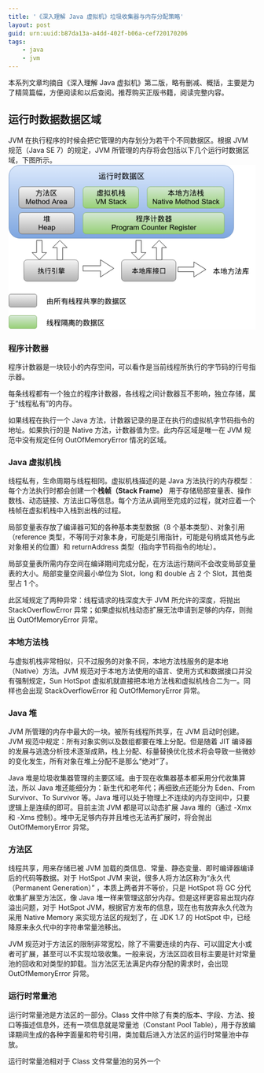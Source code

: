 ```yaml
---
title: '《深入理解 Java 虚拟机》垃圾收集器与内存分配策略'
layout: post
guid: urn:uuid:b87da13a-a4dd-402f-b06a-cef720170206
tags:
    - java
    - jvm
---
```


本系列文章均摘自《深入理解 Java 虚拟机》第二版，略有删减、概括，主要是为了精简篇幅，方便阅读和以后查阅。推荐购买正版书籍，阅读完整内容。

## 运行时数据数据区域
JVM 在执行程序的时候会把它管理的内存划分为若干个不同数据区。根据 JVM 规范（Java SE 7）的规定，JVM 所管理的内存将会包括以下几个运行时数据区域，下图所示。
![](/media/images/2017020601.png)

### 程序计数器
程序计数器是一块较小的内存空间，可以看作是当前线程所执行的字节码的行号指示器。

每条线程都有一个独立的程序计数器，各线程之间计数器互不影响，独立存储，属于“线程私有”的内存。

如果线程在执行一个 Java 方法，计数器记录的是正在执行的虚拟机字节码指令的地址。如果执行的是 Native 方法，计数器值为空。此内存区域是唯一在 JVM 规范中没有规定任何 OutOfMemoryError 情况的区域。

### Java 虚拟机栈
线程私有，生命周期与线程相同。虚拟机栈描述的是 Java 方法执行的内存模型：每个方法执行时都会创建一个**栈帧（Stack Frame）** 用于存储局部变量表、操作数栈、动态链接、方法出口等信息。每个方法从调用至完成的过程，就对应着一个栈帧在虚拟机栈中入栈到出栈的过程。

局部变量表存放了编译器可知的各种基本类型数据（8 个基本类型）、对象引用（reference 类型，不等同于对象本身，可能是引用指针，可能是句柄或其他与此对象相关的位置）和 returnAddress 类型（指向字节码指令的地址）。

局部变量表所需内存空间在编译期间完成分配，在方法运行期间不会改变局部变量表的大小。局部变量空间最小单位为 Slot，long 和 double 占 2 个 Slot，其他类型占 1 个。

此区域规定了两种异常：线程请求的栈深度大于 JVM 所允许的深度，将抛出 StackOverflowError 异常；如果虚拟机栈动态扩展无法申请到足够的内存，则抛出 OutOfMemoryError 异常。

### 本地方法栈
与虚拟机栈非常相似，只不过服务的对象不同，本地方法栈服务的是本地（Native）方法。JVM 规范对于本地方法使用的语言、使用方式和数据接口并没有强制规定，Sun HotSpot 虚拟机就直接把本地方法栈和虚拟机栈合二为一。同样也会出现 StackOverflowError 和 OutOfMemoryError 异常。

### Java 堆
JVM 所管理的内存中最大的一块。被所有线程所共享，在 JVM 启动时创建。JVM 规范中规定：所有对象实例以及数组都要在堆上分配。但是随着 JIT 编译器的发展与逃逸分析技术逐渐成熟，栈上分配、标量替换优化技术将会导致一些微妙的变化发生，所有对象在堆上分配不是那么“绝对”了。

Java 堆是垃圾收集器管理的主要区域。由于现在收集器基本都采用分代收集算法，所以 Java 堆还能细分为：新生代和老年代；再细致点还能分为 Eden、From Survivor、To Survivor 等。Java 堆可以处于物理上不连续的内存空间中，只要逻辑上是连续的即可。目前主流 JVM 都是可以动态扩展 Java 堆的（通过 -Xmx 和 -Xms 控制）。堆中无足够内存并且堆也无法再扩展时，将会抛出 OutOfMemoryError 异常。

### 方法区
线程共享，用来存储已被 JVM 加载的类信息、常量、静态变量、即时编译器编译后的代码等数据。对于 HotSpot JVM 来说，很多人将方法区称为“永久代（Permanent Generation）” ，本质上两者并不等价，只是 HotSpot 将 GC 分代收集扩展至方法区，像 Java 堆一样来管理这部分内存。但是这样更容易出现内存溢出问题，对于 HotSpot JVM，根据官方发布的信息，现在也有放弃永久代改为采用 Native Memory 来实现方法区的规划了，在 JDK 1.7 的 HotSpot 中，已经降原来永久代中的字符串常量池移出。

JVM 规范对于方法区的限制非常宽松，除了不需要连续的内存、可以固定大小或者可扩展，甚至可以不实现垃圾收集。一般来说，方法区回收目标主要是针对常量池的回收和对类型的卸载。当方法区无法满足内存分配的需求时，会出现 OutOfMemoryError 异常。

### 运行时常量池
运行时常量池是方法区的一部分。Class 文件中除了有类的版本、字段、方法、接口等描述信息外，还有一项信息就是常量池（Constant Pool Table），用于存放编译期间生成的各种字面量和符号引用，类加载后进入方法区的运行时常量池中存放。

运行时常量池相对于 Class 文件常量池的另外一个
